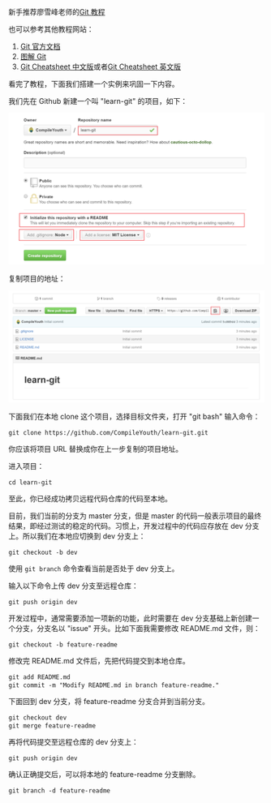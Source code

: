 新手推荐廖雪峰老师的[Git 教程](http://www.liaoxuefeng.com/wiki/0013739516305929606dd18361248578c67b8067c8c017b000)

也可以参考其他教程网站：

1. [Git 官方文档](https://git-scm.com/book/zh/v2)
2. [图解 Git](https://marklodato.github.io/visual-git-guide/index-zh-cn.html)
3. [Git Cheatsheet 中文版](./git-cheatsheet-CN-dark.pdf)或者[Git Cheatsheet 英文版](./git-cheatsheet-EN-dark.pdf)

看完了教程，下面我们搭建一个实例来巩固一下内容。

我们先在 Github 新建一个叫 "learn-git" 的项目，如下：

![](./res/new-repo.png)

复制项目的地址：

![](./res/copy-url.png)

下面我们在本地 clone 这个项目，选择目标文件夹，打开 "git bash" 输入命令：

```
git clone https://github.com/CompileYouth/learn-git.git
```

你应该将项目 URL 替换成你在上一步复制的项目地址。

进入项目：

```
cd learn-git
```

至此，你已经成功拷贝远程代码仓库的代码至本地。

目前，我们当前的分支为 master 分支，但是 master 的代码一般表示项目的最终结果，即经过测试的稳定的代码。习惯上，开发过程中的代码应存放在 dev 分支上。所以我们在本地应切换到 dev 分支上：

```
git checkout -b dev
```

使用 `git branch` 命令查看当前是否处于 dev 分支上。

输入以下命令上传 dev 分支至远程仓库：

```
git push origin dev
```

开发过程中，通常需要添加一项新的功能，此时需要在 dev 分支基础上新创建一个分支，分支名以 "issue" 开头。比如下面我需要修改 README.md 文件，则：

```
git checkout -b feature-readme
```

修改完 README.md 文件后，先把代码提交到本地仓库。

```
git add README.md
git commit -m "Modify README.md in branch feature-readme."
```

下面回到 dev 分支，将 feature-readme 分支合并到当前分支。

```
git checkout dev
git merge feature-readme
```

再将代码提交至远程仓库的 dev 分支上：

```
git push origin dev
```

确认正确提交后，可以将本地的 feature-readme 分支删除。

```
git branch -d feature-readme
```
